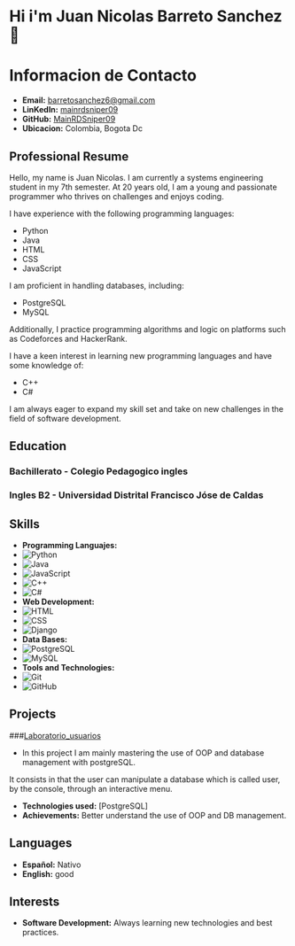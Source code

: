 # Hi i'm Juan Nicolas Barreto Sanchez 👋


# Informacion de Contacto
- **Email:** [barretosanchez6@gmail.com](mailto:barretosanchez6@gmail.com)
- **LinKedIn:** [mainrdsniper09](https://www.linkedin.com/in/mainrdsniper09/)
- **GitHub:** [MainRDSniper09](https://github.com/MainRDSniper09)
- **Ubicacion:** Colombia, Bogota Dc

## Professional Resume

Hello, my name is Juan Nicolas. I am currently a systems engineering student in my 7th semester. At 20 years old, I am a young and passionate programmer who thrives on challenges and enjoys coding.

I have experience with the following programming languages:
- Python
- Java
- HTML
- CSS
- JavaScript

I am proficient in handling databases, including:
- PostgreSQL
- MySQL

Additionally, I practice programming algorithms and logic on platforms such as Codeforces and HackerRank.

I have a keen interest in learning new programming languages and have some knowledge of:
- C++
- C#

I am always eager to expand my skill set and take on new challenges in the field of software development.

## Education
### Bachillerato - Colegio Pedagogico ingles
### Ingles B2 - Universidad Distrital Francisco Jóse de Caldas

## Skills
- **Programming Languajes:**
- ![Python](https://img.shields.io/badge/Python-3776AB?style=for-the-badge&logo=python&logoColor=white)
- ![Java](https://img.shields.io/badge/Java-007396?style=for-the-badge&logo=java&logoColor=white)
- ![JavaScript](https://img.shields.io/badge/JavaScript-F7DF1E?style=for-the-badge&logo=javascript&logoColor=black)
- ![C++](https://img.shields.io/badge/C++-00599C?style=for-the-badge&logo=c%2B%2B&logoColor=white)
- ![C#](https://img.shields.io/badge/C%23-239120?style=for-the-badge&logo=c-sharp&logoColor=white)
- **Web Development:**
- ![HTML](https://img.shields.io/badge/HTML5-E34F26?style=for-the-badge&logo=html5&logoColor=white)
- ![CSS](https://img.shields.io/badge/CSS3-1572B6?style=for-the-badge&logo=css3&logoColor=white)
- ![Django](https://img.shields.io/badge/Django-092E20?style=for-the-badge&logo=django&logoColor=white)
- **Data Bases:**
- ![PostgreSQL](https://img.shields.io/badge/PostgreSQL-336791?style=for-the-badge&logo=postgresql&logoColor=white)
- ![MySQL](https://img.shields.io/badge/MySQL-4479A1?style=for-the-badge&logo=mysql&logoColor=white)
- **Tools and Technologies:**
- ![Git](https://img.shields.io/badge/Git-F05032?style=for-the-badge&logo=git&logoColor=white)
- ![GitHub](https://img.shields.io/badge/GitHub-181717?style=for-the-badge&logo=github&logoColor=white)

## Projects
###[Laboratorio_usuarios](https://github.com/MainRDSniper09/Laboratorio_usuarios)
- In this project I am mainly mastering the use of OOP and database management with postgreSQL. 

It consists in that the user can manipulate a database which is called user, by the console, through an interactive menu.
- **Technologies used:** [PostgreSQL]
- **Achievements:** Better understand the use of OOP and DB management.

## Languages
- **Español:** Nativo
- **English:** good

## Interests
- **Software Development:** Always learning new technologies and best practices.
